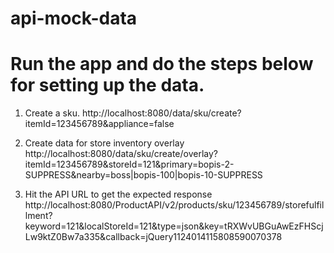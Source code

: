 # api-mock-data

# Run the app and do the steps below for setting up the data.
1. Create a sku.
http://localhost:8080/data/sku/create?itemId=123456789&appliance=false

2. Create data for store inventory overlay
http://localhost:8080/data/sku/create/overlay?itemId=123456789&storeId=121&primary=bopis-2-SUPPRESS&nearby=boss|bopis-100|bopis-10-SUPPRESS

3. Hit the API URL to get the expected response
http://localhost:8080/ProductAPI/v2/products/sku/123456789/storefulfillment?keyword=121&localStoreId=121&type=json&key=tRXWvUBGuAwEzFHScjLw9ktZ0Bw7a335&callback=jQuery1124014115808590070378
